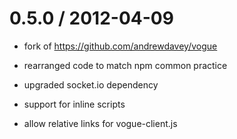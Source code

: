 0.5.0 / 2012-04-09
==================

* fork of <https://github.com/andrewdavey/vogue>

* rearranged code to match npm common practice

* upgraded socket.io dependency

* support for inline scripts

* allow relative links for vogue-client.js

